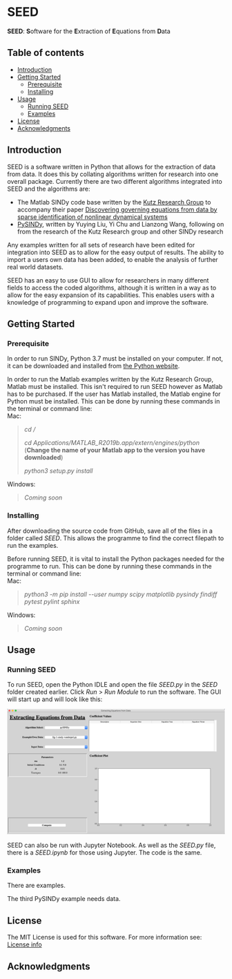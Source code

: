 # SEED
 
**SEED**: **S**oftware for the **E**xtraction of **E**quations from **D**ata

## Table of contents
* [Introduction](#introduction)
* [Getting Started](#getting-started)
	* [Prerequisite](#prerequisite)
	* [Installing](#installing)
* [Usage](#usage)
	* [Running SEED](#running-SEED)
	* [Examples](#examples)
* [License](#license)
* [Acknowledgments](#acknowledgments)

## Introduction
SEED is a software written in Python that allows for the extraction of data from data. It does this by collating algorithms written for research into one overall package. Currently there are two different algorithms integrated into SEED and the algorithms are:

* The Matlab SINDy code base written by the [Kutz Research Group](https://faculty.washington.edu/kutz/page26/) to accompany their paper [Discovering governing equations from data by sparse identification of nonlinear dynamical systems](https://www.pnas.org/content/113/15/3932.abstract)
* [PySINDy](https://github.com/luckystarufo/pySINDy), written by Yuying Liu, Yi Chu and Lianzong Wang, following on from the research of the Kutz Research group and other SINDy research

Any examples written for all sets of research have been edited for integration into SEED as to allow for the easy output of results. The ability to import a users own data has been added, to enable the analysis of further real world datasets.

SEED has an easy to use GUI to allow for researchers in many different fields to access the coded algorithms, although it is written in a way as to allow for the easy expansion of its capabilities. This enables users with a knowledge of programming to expand upon and improve the software.

## Getting Started

### Prerequisite
In order to run SINDy, Python 3.7 must be installed on your computer. If not, it can be downloaded and installed from [the Python website](https://www.python.org/downloads/release/python-377/).

In order to run the Matlab examples written by the Kutz Research Group, Matlab must be installed. This isn't required to run SEED however as Matlab has to be purchased. If the user has Matlab installed, the Matlab engine for Python must be installed. This can be done by running these commands in the terminal or command line:
<br />Mac: 

> _cd /_
> 
> _cd Applications/MATLAB\_R2019b.app/extern/engines/python_
> <br />(**Change the name of your Matlab app to the version you have downloaded**)
> 
> _python3 setup.py install_

Windows:

> _Coming soon_

### Installing
After downloading the source code from GitHub, save all of the files in a folder called _SEED_. This allows the programme to find the correct filepath to run the examples.

Before running SEED, it is vital to install the Python packages needed for the programme to run. This can be done by running these commands in the terminal or command line:
<br />Mac: 

> _python3 -m pip install --user numpy scipy matplotlib pysindy findiff pytest pylint sphinx_

Windows:

> _Coming soon_

## Usage

### Running SEED
To run SEED, open the Python IDLE and open the file _SEED.py_ in the _SEED_ folder created earlier. Click _Run_ > _Run Module_ to run the software. The GUI will start up and will look like this:

![SEED GUI](GUI.png)

SEED can also be run with Jupyter Notebook. As well as the _SEED.py_ file, there is a _SEED.ipynb_ for those using Jupyter. The code is the same.

### Examples
There are examples.

The third PySINDy example needs data.

## License
The MIT License is used for this software. For more information see: [License info](https://github.com/M-Vause/SEED/blob/master/LICENSE)

## Acknowledgments


